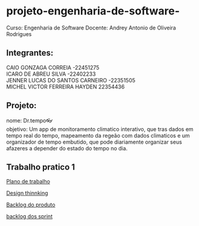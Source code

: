 # projeto-engenharia-de-software-

Curso: Engenharia de Software
Docente: Andrey Antonio de Oliveira Rodrigues
## Integrantes: <br>
CAIO GONZAGA CORREIA -22451275 <br>
ICARO DE ABREU SILVA  -22402233 <br>
JENNER LUCAS DO SANTOS CARNEIRO -22351505 <br>
MICHEL VICTOR FERREIRA HAYDEN 22354436 <br>

## Projeto:<br>
nome: Dr.tempo👓 <br>
objetivo: Um app de monitoramento climatico interativo, que tras dados em tempo real do tempo, mapeamento da regeão com dados climaticos
e um organizador de tempo embutido, que pode diariamente organizar seus afazeres a depender do estado do tempo no dia. <br>

## Trabalho pratico 1<br>
[Plano de trabalho](https://github.com/Ktsunii/projeto-engenharia-de-software-/tree/main/docs/1.plano_de_trabalho)<br>

[Design thinnking](https://github.com/Ktsunii/projeto-engenharia-de-software-/tree/main/docs/2_design-thinking)<br>

[Backlog do produto](https://github.com/Ktsunii/projeto-engenharia-de-software-/tree/main/docs/3_backlog_do_produto)<br>

[backlog dos sprint](https://github.com/Ktsunii/projeto-engenharia-de-software-/tree/main/docs/4_backlog_dos_sprint)<br>
